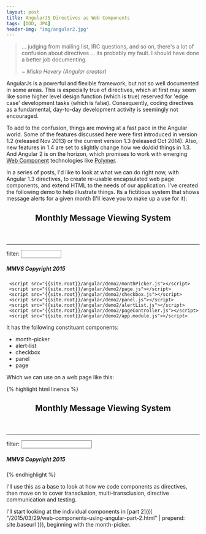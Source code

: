 ```yaml
---
layout: post
title: AngularJS Directives as Web Components
tags: [DDD, JPA]
header-img: "img/angular2.jpg"
---
```

>... judging from mailing list, IRC questions, and so on, there's a lot of confusion about directives ... its probably my fault. I should have done a better job documenting.
>
> ~ <i>Misko Hevery (Angular creator)</i>

AngularJs is a powerful and flexible framework, but not so well documented in some areas. This is especially true of directives, which at first may seem like some higher level design function (which is true) reserved for 'edge case' development tasks (which is false). Consequently, coding directives as a fundamental, day-to-day development activity is seemingly not encouraged.

To add to the confusion, things are moving at a fast pace in the Angular world. Some of the features discussed here were first introduced in version 1.2 (released Nov 2013) or the current version 1.3 (released Oct 2014). Also, new features in 1.4 are set to slightly change how we do/did things in 1.3. And Angular 2 is on the horizon, which promises to work with emerging [Web Component](http://webcomponents.org/) technologies like [Polymer](https://www.polymer-project.org/).

In a series of posts, I'd like to look at what we can do right now, with Angular 1.3 directives, to create re-usable encapsulated web page components, and extend HTML to the needs of our application. I've created the following demo to help illustrate things. Its a fictitious system that shows message alerts for a given month (I'll leave you to make up a use for it):

<!--[if (gt IE 8)|!(IE)]><!-->
<script src="{{site.root}}/angular/js/angular.js"></script>
 <div ng-app="app" class="demo">
     <page ng-controller="PageController as ctrl">
         <header>
             <h2>Monthly Message Viewing System</h2>
         </header>
         <sidebar>
             <panel heading="Month picker">
                 <month-picker 
                     multi="[[[ ctrl.multiMode ]]]" 
                     month-selected-expression="ctrl.selectMonth(month)">
                 </month-picker>
             </panel>
             <panel heading='Options'>
                 <checkbox label="multi-mode" model="ctrl.multiMode  "></checkbox>
                 <checkbox class="text-danger" label="| danger" model="ctrl.showDanger"></checkbox>
                 <checkbox class="text-warning" label="| warning" model="ctrl.showWarning"></checkbox>
                 <checkbox class="text-info" label="| info" model="ctrl.showInfo"></checkbox>
                 <hr />
                 <span>
                     filter: <input type='text' size="10" ng-model="ctrl.messageFilter"></input>
                 </span>
             </panel>
         </sidebar>
         <main>
             <panel heading="Alerts">
                 <alert-list
                     months="ctrl.currentMonth"
                     show-danger="ctrl.showDanger"
                     show-warning="ctrl.showWarning"
                     show-info="ctrl.showInfo"
                     filter="ctrl.messageFilter">
                 </alert-list>
             </panel>
         </main>
         <footer>
             <h5>MMVS Copyright 2015</h5>
         </footer>
     </page>
     
     <script src="{{site.root}}/angular/demo2/monthPicker.js"></script>
     <script src="{{site.root}}/angular/demo2/page.js"></script>
     <script src="{{site.root}}/angular/demo2/checkbox.js"></script>
     <script src="{{site.root}}/angular/demo2/panel.js"></script>
     <script src="{{site.root}}/angular/demo2/alertList.js"></script>
     <script src="{{site.root}}/angular/demo2/pageController.js"></script>
     <script src="{{site.root}}/angular/demo2/app.module.js"></script>
 </div>
 <!--<![endif]-->

<!--[if lt IE 9]>
<div class="alert alert-danger" role="alert">
Angular 1.3 is not supported in IE8 and below. To see this demo you need to use at least Internet Explorer 9.
</div>
<![endif]-->

It has the following constituant components:

- month-picker
- alert-list
- checkbox
- panel
- page

Which we can use on a web page like this:

{% highlight html linenos %}
<page ng-controller="PageController as ctrl">
	<header>
   	<h2>Monthly Message Viewing System</h2>
	</header>
	<sidebar>
		<panel heading="Month picker">
			<month-picker 
				multi="{{ ctrl.multiMode }}" 
				month-selected-expression="ctrl.selectMonth(month)">
			</month-picker>
		</panel>
		<panel heading='Options'>
			<checkbox label="multi-mode" model="ctrl.multiMode  "></checkbox>
			<checkbox class="text-danger" label="| danger" model="ctrl.showDanger"></checkbox>
			<checkbox class="text-warning" label="| warning" model="ctrl.showWarning"></checkbox>
			<checkbox class="text-info" label="| info" model="ctrl.showInfo"></checkbox>
			<hr />
			<span>filter: <input type='text' ng-model="ctrl.messageFilter"></input></span>
		</panel>
	</sidebar>
	<main>
		<panel heading="Alerts">
			<alert-list
				months="ctrl.currentMonth"
				show-danger="ctrl.showDanger"
				show-warning="ctrl.showWarning"
				show-info="ctrl.showInfo"
				filter="ctrl.messageFilter">
			</alert-list>
		</panel>
	</main>
	<footer>
		<h5>MMVS Copyright 2015</h5>
	</footer>
 </page>
 {% endhighlight %}
 
I'll use this as a base to look at how we code components as directives, then move on to cover transclusion, multi-transclusion, directive communication and testing. 
 
I'll start looking at the individual components in [part 2]({{ "/2015/03/29/web-components-using-angular-part-2.html" | prepend: site.baseurl }}), beginning with the month-picker.


